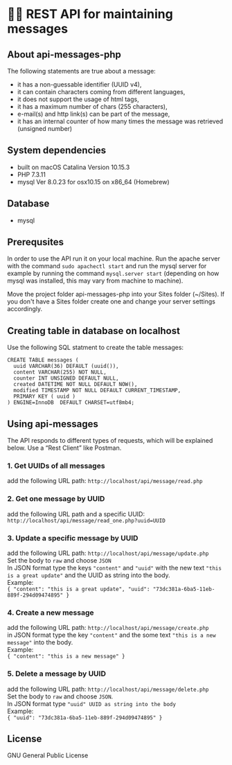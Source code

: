 # 👩‍💻 REST API for maintaining messages

## About api-messages-php
The following statements are true about a message:
* it has a non-guessable identifier (UUID v4),
* it can contain characters coming from different languages,
* it does not support the usage of html tags,
* it has a maximum number of chars (255 characters),
* e-mail(s) and http link(s) can be part of the message,
* it has an internal counter of how many times the message was
retrieved (unsigned number)

## System dependencies
* built on macOS Catalina Version 10.15.3
* PHP 7.3.11
* mysql Ver 8.0.23 for osx10.15 on x86_64 (Homebrew)

## Database
* mysql

## Prerequsites
In order to use the API run it on your local machine. Run the apache server with the command `sudo apachectl start` and run the mysql server for example by running the command `mysql.server start` (depending on how mysql was installed, this may vary from machine to machine).

Move the project folder api-messages-php into your Sites folder (~/Sites). If you don't have a Sites folder create one and change your server settings accordingly.

## Creating table in database on localhost
Use the following SQL statment to create the table messages:
```
CREATE TABLE messages (
  uuid VARCHAR(36) DEFAULT (uuid()),
  content VARCHAR(255) NOT NULL,
  counter INT UNSIGNED DEFAULT NULL,
  created DATETIME NOT NULL DEFAULT NOW(),
  modified TIMESTAMP NOT NULL DEFAULT CURRENT_TIMESTAMP,
  PRIMARY KEY ( uuid )
) ENGINE=InnoDB  DEFAULT CHARSET=utf8mb4;
```
## Using api-messages
The API responds to different types of requests, which will be explained below.
Use a “Rest Client” like Postman.

### 1. Get UUIDs of all messages
add the following URL path: `http://localhost/api/message/read.php`<br> 
### 2. Get one message by UUID
add the following URL path and a specific UUID: `http://localhost/api/message/read_one.php?uuid=UUID`<br>
### 3. Update a specific message by UUID
add the following URL path: `http://localhost/api/message/update.php`<br> 
Set the body to `raw` and choose `JSON`\
In JSON format type the keys `"content"` and `"uuid"` with the new text `"this is a great update"` and the UUID as string into the body.<br>
Example:<br>
`{ "content": "this is a great update",
   "uuid": "73dc381a-6ba5-11eb-889f-294d09474895"
 }`
### 4. Create a new message
add the following URL path: `http://localhost/api/message/create.php`<br>
in JSON format type the key `"content"` and the some text `"this is a new message"` into the body.<br>
Example:<br>
`{ "content": "this is a new message" }`
### 5. Delete a message by UUID
add the following URL path: `http://localhost/api/message/delete.php`<br> 
Set the body to `raw` and choose `JSON`.<br>
In JSON format type `"uuid" UUID as string into the body`<br>
Example:<br>
`{
   "uuid": "73dc381a-6ba5-11eb-889f-294d09474895"
 }`

## License
GNU General Public License

